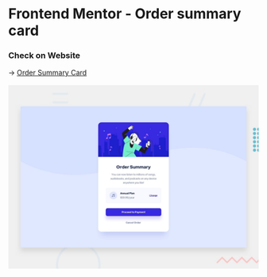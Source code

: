 # Frontend Mentor - Order summary card

### Check on Website
<p> 
  →
  <a href="https://nifty-lovelace-4d5a0d.netlify.app/"> Order Summary Card
  <br />
  <br />
  <img src="https://github.com/cornelber/order-summary-card-component/blob/main/design/desktop-preview.jpg" alt" Order Summary Card"/>
  </a>
</p>


